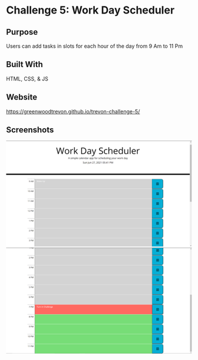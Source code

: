 # Challenge 5: Work Day Scheduler

## Purpose
Users can add tasks in slots for each hour of the day from 9 Am to 11 Pm

## Built With
HTML, CSS, & JS

## Website
https://greenwoodtrevon.github.io/trevon-challenge-5/

## Screenshots
![Screenshot1](./Screenshot-1.png)
![Screenshot2](./Screenshot-2.png)
